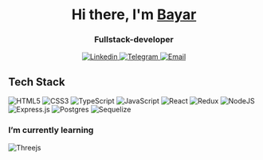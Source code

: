 <h1 align="center">Hi there, I'm <a href="https://t.me/bayarik" target="_blank">Bayar</a> 

<h3 align="center">Fullstack-developer</h3>

<div align="center" id="значки"> 
  <a href="https://www.linkedin.com/in/bayar-malkhanov-b46520248/"> <img src="https://img.shields.io/badge/LinkedIn-black?style=for-the-badge&logoColor=white" alt="Linkedin"/> </a> 
  <a href="https://t.me/bayarik"> <img src="https://img.shields.io/badge/Telegram-black?style=for-the-badge&logo=telegram&logoColor=white" alt="Telegram"/> </a>
  <a href="mailto:bayar.malkhanov@mail.ru/"> <img src="https://img.shields.io/badge/email-black?style=for-the-badge&logoColor=white" alt="Email"/> </a> 
</div>

## Tech Stack
![HTML5](https://img.shields.io/badge/html5-%23E34F26.svg?style=for-the-badge&logo=html5&logoColor=white)
![CSS3](https://img.shields.io/badge/css3-%231572B6.svg?style=for-the-badge&logo=css3&logoColor=white)
![TypeScript](https://img.shields.io/badge/TypeScript-007ACC?style=for-the-badge&logo=typescript&logoColor=white)
![JavaScript](https://img.shields.io/badge/javascript-%23323330.svg?style=for-the-badge&logo=javascript&logoColor=%23F7DF1E) 
![React](https://img.shields.io/badge/react-%2320232a.svg?style=for-the-badge&logo=react&logoColor=%2361DAFB)
![Redux](https://img.shields.io/badge/redux-%23593d88.svg?style=for-the-badge&logo=redux&logoColor=white) 
![NodeJS](https://img.shields.io/badge/node.js-6DA55F?style=for-the-badge&logo=node.js&logoColor=white)
![Express.js](https://img.shields.io/badge/express.js-%23404d59.svg?style=for-the-badge&logo=express&logoColor=%2361DAFB) 
![Postgres](https://img.shields.io/badge/postgres-%23316192.svg?style=for-the-badge&logo=postgresql&logoColor=white)
![Sequelize](https://img.shields.io/badge/Sequelize-52B0E7?style=for-the-badge&logo=Sequelize&logoColor=white)

### I’m currently learning

![Threejs](https://img.shields.io/badge/threejs-black?style=for-the-badge&logo=three.js&logoColor=white)

<!-- **Bayarik/Bayarik** is a ✨ _special_ ✨ repository because its `README.md` (this file) appears on your GitHub profile.

Here are some ideas to get you started:

- 🔭 I’m currently working on ...
- 🌱 I’m currently learning ...
- 👯 I’m looking to collaborate on ...
- 🤔 I’m looking for help with ...
- 💬 Ask me about ...
- 📫 How to reach me: ...
- 😄 Pronouns: ...
- ⚡ Fun fact: ...
**  -->
